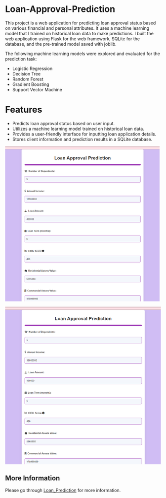 # Loan-Approval-Prediction
This project is a web application for predicting loan approval status based on various financial and personal attributes. It uses a machine learning model that I trained on historical loan data to make predictions. I built the web application using Flask for the web framework, SQLite for the database, and the pre-trained model saved with joblib.

The following machine learning models were explored and evaluated for the prediction task:

- Logistic Regression
- Decision Tree
- Random Forest
- Gradient Boosting
- Support Vector Machine

# Features
- Predicts loan approval status based on user input.
- Utilizes a machine learning model trained on historical loan data.
- Provides a user-friendly interface for inputting loan application details.
- Stores client information and prediction results in a SQLite database.

<img src="app.png" alt="Alt Text" width="500" height="500">

![Alt text](app.png)

## More Information

Please go through [Loan_Prediction](LoanPrediction.pptx) for more information.

